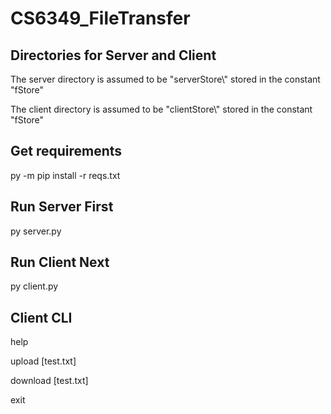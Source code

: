 # CS6349_FileTransfer

## Directories for Server and Client
The server directory is assumed to be "serverStore\\" stored in the constant "fStore"

The client directory is assumed to be "clientStore\\" stored in the constant "fStore"

## Get requirements
py -m pip install -r reqs.txt

## Run Server First
py server.py

## Run Client Next
py client.py

## Client CLI
help

upload [test.txt]

download [test.txt]

exit
